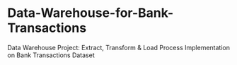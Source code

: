 # Data-Warehouse-for-Bank-Transactions
Data Warehouse Project: Extract, Transform &amp; Load Process Implementation on Bank Transactions Dataset
